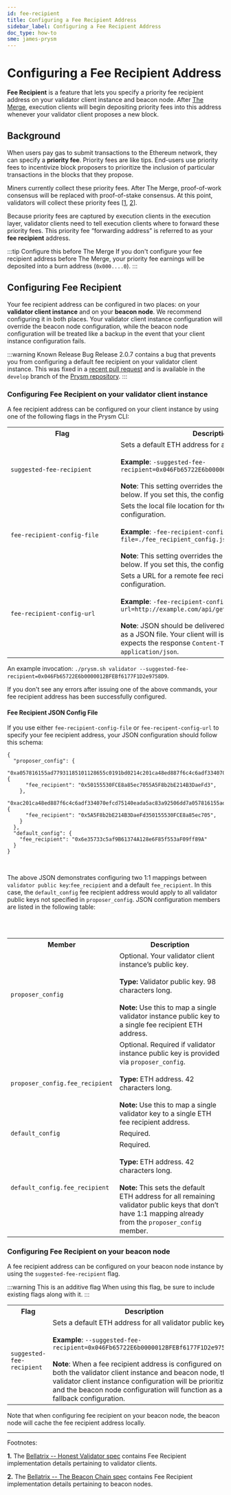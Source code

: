 ```yaml
---
id: fee-recipient
title: Configuring a Fee Recipient Address 
sidebar_label: Configuring a Fee Recipient Address 
doc_type: how-to
sme: james-prysm
---
```




# Configuring a Fee Recipient Address 

<!-- # How to configure Fee Recipient on your client instance and/or beacon node -->

<!-- The above long title feels out of place in the sidebar, and it's not very pleasant when rendered because docusaurus uses a very large font to render titles. Shortening for now, but future improvements could include standardizing "how to" in titles that are how tos, and updating the docusaurus rendering to make long titles render more beautifully. Eg How to Configure a Fee Recipient Address -->


**Fee Recipient** is a feature that lets you specify a priority fee recipient address on your validator client instance and beacon node. After [The Merge](https://ethereum.org/en/upgrades/merge/), execution clients will begin depositing priority fees into this address whenever your validator client proposes a new block.

## Background
<!-- this content belongs in a concept doc, but we don't have a clear conceptual IA yet. We can either keep this here and move later, or stash this into a developer wiki doc and then align on IA later. -->

When users pay gas to submit transactions to the Ethereum network, they can specify a **priority fee**. Priority fees are like tips. End-users use priority fees to incentivize block proposers to prioritize the inclusion of particular transactions in the blocks that they propose.

Miners currently collect these priority fees. After The Merge, proof-of-work consensus will be replaced with proof-of-stake consensus. At this point, validators will collect these priority fees [<a href='#footnote-1'>1</a>, <a href='#footnote-2'>2</a>].

Because priority fees are captured by execution clients in the execution layer, validator clients need to tell execution clients where to forward these priority fees. This priority fee “forwarding address” is referred to as your **fee recipient** address.

:::tip Configure this before The Merge
If you don't configure your fee recipient address before The Merge, your priority fee earnings will be deposited into a burn address (`0x000....0`).
:::


## Configuring Fee Recipient

Your fee recipient address can be configured in two places: on your **validator client instance** and on your **beacon node**. We recommend configuring it in both places. Your validator client instance configuration will override the beacon node configuration, while the beacon node configuration will be treated like a backup in the event that your client instance configuration fails.

:::warning Known Release Bug
Release 2.0.7 contains a bug that prevents you from configuring a default fee recipient on your validator client instance. This was fixed in a [recent pull request](https://github.com/prysmaticlabs/prysm/pull/10555) and is available in the `develop` branch of the [Prysm repository](https://github.com/prysmaticlabs/prysm).
:::

### Configuring Fee Recipient on your validator client instance

A fee recipient address can be configured on your client instance by using one of the following flags in the Prysm CLI:

<!-- I'm using HTML tables because maintaining markdown tables where cells contain multiple lines of content is unwieldy. Also note that with docusaurus, markdown doesn't render in (or even next to) HTML. -->

<table>
  <tr>
    <th style='min-width: 240px;'>Flag</th> <!-- using ad-hoc styles to improve readability. tested on mobile. -->
    <th>Description</th>
  </tr>
  <tr>
    <td><code>suggested-fee-recipient</code></td>
    <td>
    Sets a default ETH address for all validator public keys. <br /> <br /> 
    <strong>Example</strong>: <code>-suggested-fee-recipient=0x046Fb65722E6b0000012BFEBf6177F1D2e9758D9</code> <br /> <br /> 
    <strong>Note</strong>: This setting overrides the two config options below. If you set this, the config options will be ignored.
    </td>
  </tr>
  <tr>
    <td><code>fee-recipient-config-file</code></td>
    <td>
    Sets the local file location for the fee recipient JSON configuration. <br /> <br /> 
    <strong>Example</strong>: <code>-fee-recipient-config-file=./fee_recipient_config.json</code> <br /> <br /> 
    <strong>Note</strong>: This setting overrides the two config options below. If you set this, the config options will be ignored.
    </td>
  </tr>
  <tr>
    <td><code>fee-recipient-config-url</code></td>
    <td>
    Sets a URL for a remote fee recipient JSON configuration.  <br /> <br /> 
    <strong>Example</strong>: <code>-fee-recipient-config-url=http://example.com/api/getFeeRecipient</code> <br /> <br /> 
    <strong>Note</strong>: JSON should be delivered as a JSON payload, not as a JSON file. Your client will issue a GET request and expects the response <code>Content-Type</code> header to be <code>application/json</code>.
    </td>
  </tr>
</table>

An example invocation: `./prysm.sh validator --suggested-fee-recipient=0x046Fb65722E6b0000012BFEBf6177F1D2e9758D9`. 

If you don't see any errors after issuing one of the above commands, your fee recipient address has been successfully configured.

#### Fee Recipient JSON Config File

If you use either `fee-recipient-config-file` or `fee-recipent-config-url` to specify your fee recipient address, your JSON configuration should follow this schema:

```
{
  "proposer_config": {
    "0xa057816155ad77931185101128655c0191bd0214c201ca48ed887f6c4c6adf334070efcd75140eada5ac83a92506dd7a": {
      "fee_recipient": "0x50155530FCE8a85ec7055A5F8b2bE214B3DaeFd3",
    },
    "0xac201ca48ed887f6c4c6adf334070efcd75140eada5ac83a92506dd7a057816155ad77931185101128655c0191bd0214": {
      "fee_recipient": "0x5A5F8b2bE214B3DaeFd350155530FCE8a85ec705",
    }
  },
  "default_config": {
    "fee_recipient": "0x6e35733c5af9B61374A128e6F85f553aF09ff89A"
  }
}
```
<br />

The above JSON demonstrates configuring two 1:1 mappings between `validator public key`:`fee_recipient` and a default `fee_recipient`. In this case, the `default_config` fee recipient address would apply to all validator public keys not specified in `proposer_config`. JSON configuration members are listed in the following table:

<br />
<br />

<table>
  <tr>
    <th>Member</th>
    <th>Description</th>
  </tr>
  <tr>
    <td><code>proposer_config</code></td>
    <td>
    Optional. Your validator client instance’s public key. <br /> <br /> 
    <strong>Type:</strong> Validator public key. 98 characters long.<br /> <br /> 
    <strong>Note:</strong> Use this to map a single validator instance public key to a single fee recipient ETH address.
    </td>
  </tr>
  <tr>
    <td><code>proposer_config.fee_recipient</code></td>
    <td>
    Optional. Required if validator instance public key is provided via <code>proposer_config</code>.  <br /> <br /> 
    <strong>Type:</strong> ETH address. 42 characters long. <br /> <br /> 
    <strong>Note:</strong> Use this to map a single validator key to a single ETH fee recipient address.
    </td>
  </tr>
  <tr>
    <td><code>default_config</code></td>
    <td>
    Required. 
    </td>
  </tr>
  <tr>
    <td><code>default_config.fee_recipient</code></td>
    <td>
    Required.<br /> <br /> 
    <strong>Type:</strong> ETH address. 42 characters long. <br /> <br /> 
    <strong>Note:</strong> This sets the default ETH address for all remaining validator public keys that don’t have 1:1 mapping already from the <code>proposer_config</code> member.
    </td>
  </tr>
</table>


### Configuring Fee Recipient on your beacon node

A fee recipient address can be configured on your beacon node instance by using the `suggested-fee-recipient` flag.

:::warning This is an additive flag
When using this flag, be sure to include existing flags along with it.
:::


<table>
  <tr>
    <th>Flag</th>
    <th>Description</th>
  </tr>
  <tr>
    <td><code>suggested-fee-recipient</code></td>
    <td>
    Sets a default ETH address for all validator public keys. <br /> <br />
    <strong>Example</strong>: <code>--suggested-fee-recipient=0x046Fb65722E6b0000012BFEBf6177F1D2e9758D9</code> <br /> <br />
    <strong>Note</strong>: When a fee recipient address is configured on both the validator client instance and beacon node, the validator client instance configuration will be prioritized, and the beacon node configuration will function as a fallback configuration.
    </td>
  </tr>
</table>

Note that when configuring fee recipient on your beacon node, the beacon node will cache the fee recipient address locally.


------------------

Footnotes:

<!-- markdown links won't render alongside html elements - have to use anchors -->
<strong id="footnote-1">1.</strong> The <a href='https://github.com/ethereum/consensus-specs/blob/master/specs/bellatrix/validator.md#block-proposal'>Bellatrix -- Honest Validator spec</a> contains Fee Recipient implementation details pertaining to validator clients. <br />

<strong id="footnote-2">2.</strong> The <a href='https://github.com/ethereum/consensus-specs/blob/master/specs/bellatrix/beacon-chain.md#executionpayload'>Bellatrix -- The Beacon Chain spec</a> contains Fee Recipient implementation details pertaining to beacon nodes.
